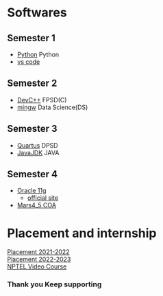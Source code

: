 # Softwares 

## Semester 1
  - [Python](https://www.python.org/downloads/) Python<br>
  - [vs code](https://code.visualstudio.com/download)<br>

## Semester 2
  - [DevC++](https://sourceforge.net/projects/orwelldevcpp/) FPSD(C)<br>
  - [mingw](https://sourceforge.net/projects/mingw/) Data Science(DS)<br>
## Semester 3
  - [Quartus](https://drive.google.com/drive/folders/1e_Yc1MO5Dt27wSM18jYi1vjcFGEhL2_W?usp=sharing) DPSD<br>
  - [JavaJDK](https://www.oracle.com/in/java/technologies/downloads/) JAVA<br>
## Semester 4
  - [Oracle 11g](https://drive.google.com/drive/u/1/folders/1b2zs1ybTZ2s4HznPrrIEJ14enUz4wb_k) <br>
     - [official site](oracle.com/in/database/technologies/oracle19c-windows-downloads.html)
  - [Mars4_5 COA](https://github.com/KKBUGHUNTER/Books_and_Software/blob/main/Mars4_5.jar)
# Placement and internship 
[Placement 2021-2022](https://github.com/KKBUGHUNTER/Important/blob/main/SSN%20Placement%202021%20-%202022.pdf)<br>
[Placement 2022-2023](https://github.com/KKBUGHUNTER/Important/blob/main/Placement%202022-2023.pdf) <br>
[NPTEL Video Course](https://github.com/KKBUGHUNTER/Books_and_Software/blob/main/NPTEL-2230-video-courses.pdf) <br>
### Thank you Keep supporting 
